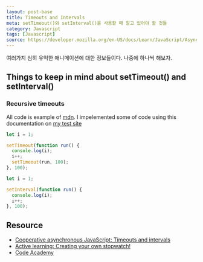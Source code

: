 ```yaml
---
layout: post-base
title: Timeouts and Intervals
meta: setTimeout()와 setInterval()을 사용할 때 알고 있어야 할 것들
category: Javascript
tags: [Javascript]
source: https://developer.mozilla.org/en-US/docs/Learn/JavaScript/Asynchronous/Timeouts_and_intervals
---
```

여러가지 심히 유익한 애니메이션에 대한 정보들이다. 나중에 하나씩 해보자.

## Things to keep in mind about setTimeout() and setInterval()

### Recursive timeouts

All code is example of [mdn](https://developer.mozilla.org/en-US/docs/Learn/JavaScript/Asynchronous/Timeouts_and_intervals). I impelemented some of code using this documentation on [my test site](/test.html)

```js
let i = 1;

setTimeout(function run() {
  console.log(i);
  i++;
  setTimeout(run, 100);
}, 100);
```

```js
let i = 1;

setInterval(function run() {
  console.log(i);
  i++;
}, 100);
```

## Resource

- [Cooperative asynchronous JavaScript: Timeouts and intervals](https://developer.mozilla.org/en-US/docs/Learn/JavaScript/Asynchronous/Timeouts_and_intervals)
- [Active learning: Creating your own stopwatch!](https://github.com/mdn/learning-area/blob/main/javascript/asynchronous/loops-and-intervals/setinterval-stopwatch.html)
- [Code Academy](codecademy.com)
